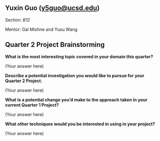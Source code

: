 ## Yuxin Guo ([y5guo@ucsd.edu](mailto:y5guo@ucsd.edu))

Section: *B12*

Mentor: Gal Mishne and Yusu Wang


## Quarter 2 Project Brainstorming

**What is the most interesting topic covered in your domain this quarter?**

(Your answer here)

**Describe a potential investigation you would like to pursue for your Quarter 2 Project.**

(Your answer here)

**What is a potential change you’d make to the approach taken in your current Quarter 1 Project?**

(Your answer here)

**What other techniques would you be interested in using in your project?**

(Your answer here)

